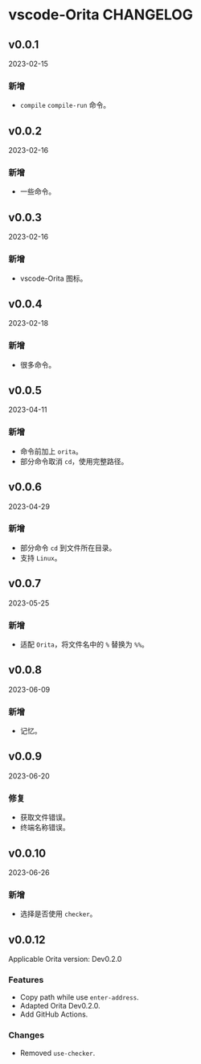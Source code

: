 # vscode-Orita CHANGELOG

## v0.0.1

2023-02-15

### 新增

- `compile` `compile-run` 命令。

## v0.0.2

2023-02-16

### 新增

- 一些命令。

## v0.0.3

2023-02-16

### 新增

- vscode-Orita 图标。

## v0.0.4

2023-02-18

### 新增

- 很多命令。

## v0.0.5

2023-04-11

### 新增

- 命令前加上 `orita`。
- 部分命令取消 `cd`，使用完整路径。

## v0.0.6

2023-04-29

### 新增

- 部分命令 `cd` 到文件所在目录。
- 支持 `Linux`。

## v0.0.7

2023-05-25

### 新增

- 适配 `Orita`，将文件名中的 `%` 替换为 `%%`。

## v0.0.8

2023-06-09

### 新增

- 记忆。

## v0.0.9

2023-06-20

### 修复

- 获取文件错误。
- 终端名称错误。

## v0.0.10

2023-06-26

### 新增

- 选择是否使用 `checker`。

## v0.0.12

Applicable Orita version: Dev0.2.0

### Features

- Copy path while use `enter-address`.
- Adapted Orita Dev0.2.0.
- Add GitHub Actions.

### Changes

- Removed `use-checker`.